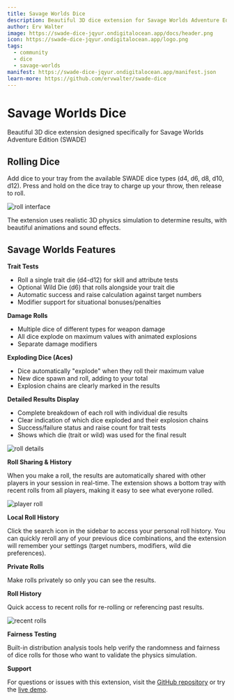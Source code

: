 ```yaml
---
title: Savage Worlds Dice
description: Beautiful 3D dice extension for Savage Worlds Adventure Edition (SWADE)
author: Erv Walter
image: https://swade-dice-jqyur.ondigitalocean.app/docs/header.png
icon: https://swade-dice-jqyur.ondigitalocean.app/logo.png
tags:
  - community
  - dice
  - savage-worlds
manifest: https://swade-dice-jqyur.ondigitalocean.app/manifest.json
learn-more: https://github.com/ervwalter/swade-dice
---
```


# Savage Worlds Dice

Beautiful 3D dice extension designed specifically for Savage Worlds Adventure Edition (SWADE)

## Rolling Dice

Add dice to your tray from the available SWADE dice types (d4, d6, d8, d10, d12). Press and hold on the dice tray to charge up your throw, then release to roll.

![roll interface](https://swade-dice-jqyur.ondigitalocean.app/docs/rolls.png)

The extension uses realistic 3D physics simulation to determine results, with beautiful animations and sound effects.

## Savage Worlds Features

**Trait Tests**
- Roll a single trait die (d4-d12) for skill and attribute tests
- Optional Wild Die (d6) that rolls alongside your trait die
- Automatic success and raise calculation against target numbers
- Modifier support for situational bonuses/penalties

**Damage Rolls**
- Multiple dice of different types for weapon damage
- All dice explode on maximum values with animated explosions
- Separate damage modifiers

**Exploding Dice (Aces)**
- Dice automatically "explode" when they roll their maximum value
- New dice spawn and roll, adding to your total
- Explosion chains are clearly marked in the results

**Detailed Results Display**
- Complete breakdown of each roll with individual die results
- Clear indication of which dice exploded and their explosion chains
- Success/failure status and raise count for trait tests
- Shows which die (trait or wild) was used for the final result

![roll details](https://swade-dice-jqyur.ondigitalocean.app/docs/roll-details.png)

**Roll Sharing & History**

When you make a roll, the results are automatically shared with other players in your session in real-time. The extension shows a bottom tray with recent rolls from all players, making it easy to see what everyone rolled.

![player roll](https://swade-dice-jqyur.ondigitalocean.app/docs/player.png)

**Local Roll History**

Click the search icon in the sidebar to access your personal roll history. You can quickly reroll any of your previous dice combinations, and the extension will remember your settings (target numbers, modifiers, wild die preferences).

**Private Rolls**

Make rolls privately so only you can see the results.

**Roll History**

Quick access to recent rolls for re-rolling or referencing past results.

![recent rolls](https://swade-dice-jqyur.ondigitalocean.app/docs/recent.png)

**Fairness Testing**

Built-in distribution analysis tools help verify the randomness and fairness of dice rolls for those who want to validate the physics simulation.

**Support**

For questions or issues with this extension, visit the [GitHub repository](https://github.com/ervwalter/swade-dice) or try the [live demo](https://swade-dice-jqyur.ondigitalocean.app/).

